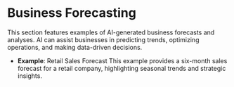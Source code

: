 # Business Forecasting

This section features examples of AI-generated business forecasts and analyses. AI can assist businesses in predicting trends, optimizing operations, and making data-driven decisions.

- **Example**: Retail Sales Forecast
  This example provides a six-month sales forecast for a retail company, highlighting seasonal trends and strategic insights.

